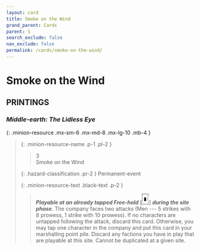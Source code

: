 ```yaml
---
layout: card
title: Smoke on the Wind
grand_parent: Cards
parent: S
search_exclude: false
nav_exclude: false
permalink: /cards/smoke-on-the-wind/
---
```


# Smoke on the Wind


## PRINTINGS


### _Middle-earth: The Lidless Eye_

{: .minion-resource .mx-sm-6 .mx-md-8 .mx-lg-10 .mb-4 }
> {: .minion-resource-name .p-1 .pl-2 }
> > <div class="hazard-mp">3</div>
> > <div class="card-name">Smoke on the Wind</div>
>
> {: .hazard-classification .pr-2 }
> Permanent-event
>
> {: .minion-resource-text .black-text .p-2 }
> > ***Playable at an already tapped Free-hold*** <nobr>[<img src="/assets/images/free-hold.svg">]</nobr> ***during the site phase***. The company faces two attacks (Men --- 5 strikes with 8 prowess, 1 strike with 10 prowess). If no characters are untapped following the attack, discard this card. Otherwise, you may tap one character in the company and put this card in your marshalling point pile. Discard any factions you have in play that are playable at this site. Cannot be duplicated at a given site.  
> 

